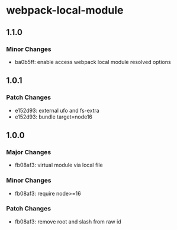 # webpack-local-module

## 1.1.0

### Minor Changes

- ba0b5ff: enable access webpack local module resolved options

## 1.0.1

### Patch Changes

- e152d93: external ufo and fs-extra
- e152d93: bundle target=node16

## 1.0.0

### Major Changes

- fb08af3: virtual module via local file

### Minor Changes

- fb08af3: require node>=16

### Patch Changes

- fb08af3: remove root and slash from raw id

